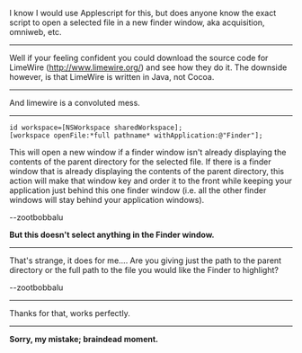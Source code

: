 I know I would use Applescript for this, but does anyone know the exact script to open a selected file in a new finder window, aka acquisition, omniweb, etc.

----

Well if your feeling confident you could download the source code for LimeWire (http://www.limewire.org/) and see how they do it. The downside however, is that LimeWire is written in Java, not Cocoa.

----

And limewire is a convoluted mess.

----

    
    id workspace=[NSWorkspace sharedWorkspace];
    [workspace openFile:*full pathname* withApplication:@"Finder"];


This will open a new window if a finder window isn't already displaying the contents of the parent directory for the selected file. If there is a finder window that is already displaying the contents of the parent directory, this action will make that window key and order it to the front while keeping your application just behind this one finder window (i.e. all the other finder windows will stay behind your application windows). 

--zootbobbalu

**But this doesn't select anything in the Finder window.**

----

That's strange, it does for me.... Are you giving just the path to the parent directory or the full path to the file you would like the Finder to highlight?

--zootbobbalu

----

Thanks for that, works perfectly.

----

**Sorry, my mistake; braindead moment.**
